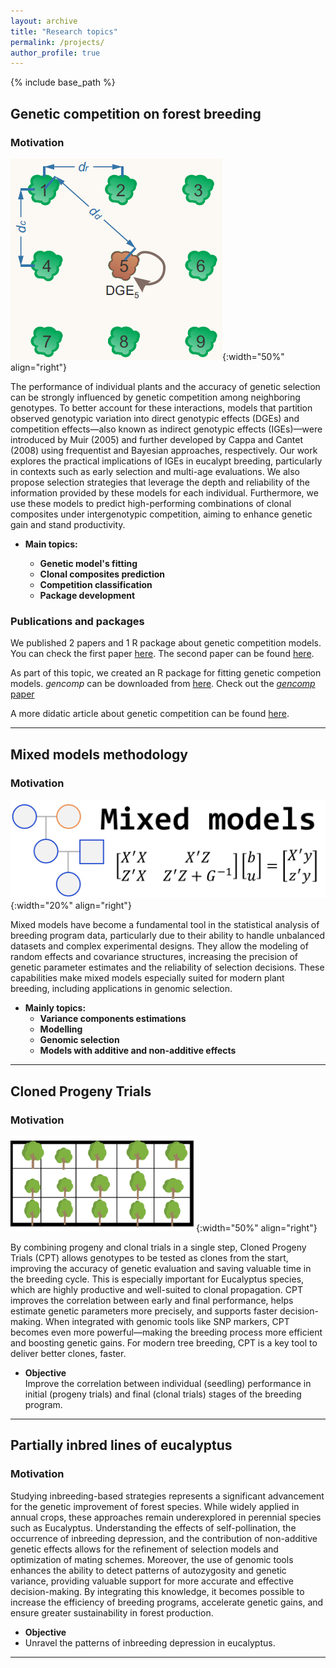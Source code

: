 ```yaml
---
layout: archive
title: "Research topics"
permalink: /projects/
author_profile: true
---
```


{% include base_path %}



## Genetic competition on forest breeding

### Motivation  

![Optim](../images/fig_comp.png){:width="50%" align="right"}

The performance of individual plants and the accuracy of genetic selection can be strongly influenced by genetic competition among neighboring genotypes. To better account for these interactions, models that partition observed genotypic variation into direct genotypic effects (DGEs) and competition effects—also known as indirect genotypic effects (IGEs)—were introduced by Muir (2005) and further developed by Cappa and Cantet (2008) using frequentist and Bayesian approaches, respectively. Our work explores the practical implications of IGEs in eucalypt breeding, particularly in contexts such as early selection and multi-age evaluations. We also propose selection strategies that leverage the depth and reliability of the information provided by these models for each individual. Furthermore, we use these models to predict high-performing combinations of clonal composites under intergenotypic competition, aiming to enhance genetic gain and stand productivity.


- **Main topics:**

   - **Genetic model's fitting**  
   - **Clonal composites prediction**  
   - **Competition classification**  
   - **Package development**

### Publications and packages

We published 2 papers and 1 R package about genetic competition models.
You can check the first paper [here](https://doi.org/10.1016/j.foreco.2023.121393). 
The second paper can be found [here](https://doi.org/10.1016/j.foreco.2024.121892).


As part of this topic, we created an R package for fitting genetic competion models.
*gencomp* can be downloaded from [here](https://github.com/Kaio-Olimpio/gencomp). 
Check out the [*gencomp* paper](https://doi.org/10.1038/s41437-024-00743-9)

A more didatic article about genetic competition can be found [here](https://vsni.co.uk/competitive-genetics-exploring-the-impact-of-direct-and-indirect-genetic-effects-in-tree-breeding/).


***


## Mixed models methodology

### Motivation
![MixedMod](../assets/images/MixedModels.png){:width="20%" align="right"}

Mixed models have become a fundamental tool in the statistical analysis of breeding program data, particularly due to their ability to handle unbalanced datasets and complex experimental designs. They allow the modeling of random effects and covariance structures, increasing the precision of genetic parameter estimates and the reliability of selection decisions. These capabilities make mixed models especially suited for modern plant breeding, including applications in genomic selection.

- **Mainly topics:**
  - **Variance components estimations**  
  - **Modelling**  
  - **Genomic selection**  
  - **Models with additive and non-additive effects**  

***


## Cloned Progeny Trials 

### Motivation  

![Imputation](../images/fig_CPT.png){:width="50%" align="right"}

 By combining progeny and clonal trials in a single step, Cloned Progeny Trials (CPT) allows genotypes to be tested as clones from the start, improving the accuracy of genetic evaluation and saving valuable time in the breeding cycle. This is especially important for Eucalyptus species, which are highly productive and well-suited to clonal propagation. CPT improves the correlation between early and final performance, helps estimate genetic parameters more precisely, and supports faster decision-making. When integrated with genomic tools like SNP markers, CPT becomes even more powerful—making the breeding process more efficient and boosting genetic gains. For modern tree breeding, CPT is a key tool to deliver better clones, faster.

- **Objective**  
Improve the correlation between individual (seedling) performance in initial (progeny trials) and final (clonal trials) stages of the breeding program. 

***

## Partially inbred lines of eucalyptus

### Motivation  


Studying inbreeding-based strategies represents a significant advancement for the genetic improvement of forest species. While widely applied in annual crops, these approaches remain underexplored in perennial species such as Eucalyptus. Understanding the effects of self-pollination, the occurrence of inbreeding depression, and the contribution of non-additive genetic effects allows for the refinement of selection models and optimization of mating schemes. Moreover, the use of genomic tools enhances the ability to detect patterns of autozygosity and genetic variance, providing valuable support for more accurate and effective decision-making. By integrating this knowledge, it becomes possible to increase the efficiency of breeding programs, accelerate genetic gains, and ensure greater sustainability in forest production.

- **Objective**  
- Unravel the patterns of inbreeding depression in eucalyptus.

***

<br>

